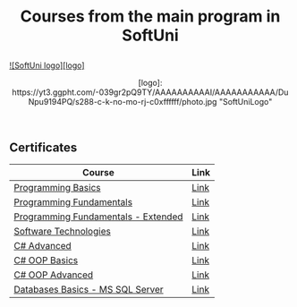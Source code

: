# <p align="center"> Courses from the main program in SoftUni <p>

<a href="https://softuni.bg/trainings/courses" rel="Courses">  ![SoftUni logo][logo] <a/>

<p align="center">[logo]: https://yt3.ggpht.com/-039gr2pQ9TY/AAAAAAAAAAI/AAAAAAAAAAA/DuNpu9194PQ/s288-c-k-no-mo-rj-c0xffffff/photo.jpg "SoftUniLogo"</p>

<br/>

<h2> Certificates </h2>

|**Course**|**Link**|
|---|---|
|<a href="https://softuni.bg/trainings/1439/programming-basics-august-2016" > Programming Basics </a>   | <a href="https://softuni.bg/certificates/details/15374/7221f47d"> Link</a> |
|<a href="https://softuni.bg/trainings/1509/programming-fundamentals-january-2017"> Programming Fundamentals  </a>| <a href="https://softuni.bg/certificates/details/20165/3bbc4597"> Link</a> |
|<a href="https://softuni.bg/trainings/1568/programming-fundamentals-exended-january-2017"> Programming Fundamentals - Extended  </a>| <a href="https://softuni.bg/certificates/details/19337/86a00a4a"> Link</a> |
|<a href="https://softuni.bg/trainings/1511/software-technologies-february-2017"> Software Technologies  </a> | <a href="https://softuni.bg/certificates/details/19165/622904e4"> Link</a> |
|<a href="https://softuni.bg/trainings/1633/csharp-advanced-may-2017"> C# Advanced </a> | <a href="https://softuni.bg/certificates/details/21494/909bbd35"> Link</a> |
|<a href="https://softuni.bg/trainings/1636/c-sharp-oop-basics-june-2017"> C# OOP Basics </a> | <a href="https://softuni.bg/certificates/details/21637/e4e7ba56"> Link</a> |
|<a href="https://softuni.bg/trainings/1637/c-sharp-oop-advanced-july-2017"> C# OOP Advanced</a> | <a href="https://softuni.bg/certificates/details/23376/a81f7168"> Link</a> |
|<a href="https://softuni.bg/trainings/1747/databases-basics-mssql-server-september-2017/internal"> Databases Basics - MS SQL Server </a> | <a href="https://softuni.bg/certificates/details/23898/9ef68c09"> Link</a> |
